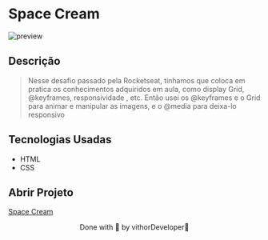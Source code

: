 
# Space Cream

![preview](https://user-images.githubusercontent.com/116108525/203674817-b66b73de-925c-43dc-bb3a-3f3b8ef7d1c4.png)

## Descrição

 > Nesse desafio passado pela Rocketseat, tinhamos que coloca em pratica os conhecimentos adquiridos em aula, como display Grid, @keyframes, responsividade , etc. Então usei os @keyframes e o Grid para animar e manipular as imagens, e o @media para deixa-lo responsivo

## Tecnologias Usadas 

* HTML
* CSS
## Abrir Projeto

[Space Cream](https://space-cream-lyart.vercel.app)

<p align="center">Done with 💜 by vithorDeveloper👋</p>
